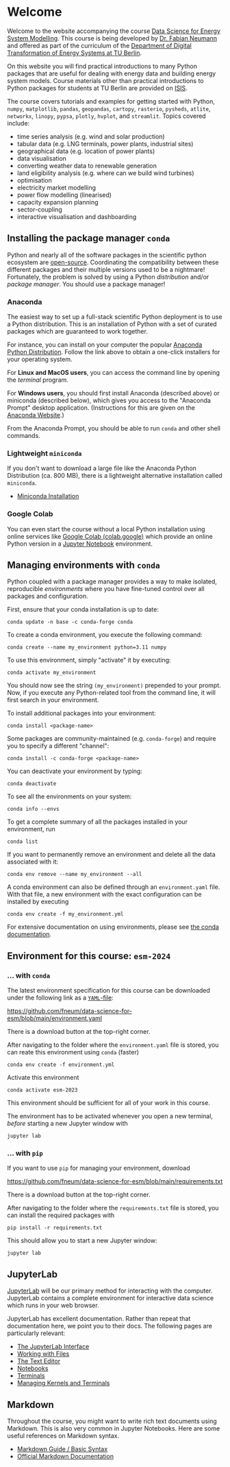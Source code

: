 # Welcome

Welcome to the website accompanying the course [Data Science for Energy System Modelling](https://moseskonto.tu-berlin.de/moses/modultransfersystem/bolognamodule/beschreibung/anzeigen.html;jsessionid=DQfixqzzpn1XIg5N1GG7S9um4EDykZn99AHmH6Fj.moseskonto?number=31027&version=1&sprache=2). This course is being developed by [Dr. Fabian Neumann](https://neumann.fyi) and offered as part of the curriculum of the [Department of Digital Transformation of Energy Systems at TU Berlin](https://www.tu.berlin/ensys).

On this website you will find practical introductions to many Python packages that are useful for dealing with energy data and building energy system models. Course materials other than practical introductions to Python packages for students at TU Berlin are provided on [ISIS](https://isis.tu-berlin.de/course/view.php?id=38042).

The course covers tutorials and examples for getting started with Python, `numpy`, `matplotlib`, `pandas`, `geopandas`, `cartopy`, `rasterio`,  `pysheds`, `atlite`, `networkx`, `linopy`, `pypsa`, `plotly`, `hvplot`, and `streamlit`. Topics covered include:

- time series analysis (e.g. wind and solar production)
- tabular data (e.g. LNG terminals, power plants, industrial sites)
- geographical data (e.g. location of power plants)
- data visualisation
- converting weather data to renewable generation
- land eligibility analysis (e.g. where can we build wind turbines)
- optimisation
- electricity market modelling
- power flow modelling (linearised)
- capacity expansion planning
- sector-coupling
- interactive visualisation and dashboarding

## Installing the package manager `conda`

Python and nearly all of the software packages in the scientific python
ecosystem are [open-source](https://opensource.org/). Coordinating the
compatibility between these different packages and their multiple versions used
to be a nightmare! Fortunately, the problem is solved by using a Python
_distribution_ and/or _package manager_. You should use a package manager!

### Anaconda

The easiest way to set up a full-stack scientific Python deployment is to use a
Python distribution. This is an installation of Python with a set of curated
packages which are guaranteed to work together.

For instance, you can install on your computer the popular
[Anaconda Python Distribution](https://www.anaconda.com/download/).
Follow the link above to obtain a one-click installers for your operating system.

For **Linux and MacOS users**, you can access the command line by opening the _terminal_ program.

For **Windows users**, you should first install Anaconda (described above) or miniconda (described below), which gives you access to the "Anaconda Prompt" desktop application. (Instructions for this are given on the [Anaconda Website](https://docs.anaconda.com/anaconda/user-guide/getting-started/#write-a-python-program-using-anaconda-prompt-or-terminal).)

From the Anaconda Prompt, you should be able to run `conda` and other shell commands.

### Lightweight `miniconda`

If you don't want to download a large file like the Anaconda Python Distribution (ca. 800 MB), there is a
lightweight alternative installation called `miniconda`.

- [Miniconda Installation](https://docs.conda.io/en/latest/miniconda.html)

### Google Colab

You can even start the course without a local Python installation using online services like  [Google Colab (colab.google)](https://colab.google) which provide an online Python version
in a [Jupyter Notebook](jupyter.org/) environment.

## Managing environments with `conda`

Python coupled with a package manager provides a way to make isolated,
reproducible _environments_ where you have fine-tuned control over all packages
and configuration.

First, ensure that your conda installation is up to date:

    conda update -n base -c conda-forge conda

To create a conda environment, you execute the following command:

    conda create --name my_environment python=3.11 numpy

To use this environment, simply "activate" it by executing:

    conda activate my_environment

You should now see the string `(my_environment)` prepended to your prompt.
Now, if you execute any Python-related tool from the
command line, it will first search in your environment.

To install additional packages into your environment:

    conda install <package-name>

Some packages are community-maintained (e.g. `conda-forge`) and require you to specify a different "channel":

    conda install -c conda-forge <package-name>

You can deactivate your environment by typing:

    conda deactivate

To see all the environments on your system:

    conda info --envs

To get a complete summary of all the packages installed in your environment, run

    conda list

If you want to permanently remove an environment and delete all the data
associated with it:

    conda env remove --name my_environment --all

A conda environment can also be defined through an `environment.yaml` file. With that file, a new environment with the exact
configuration can be installed by executing

    conda env create -f my_environment.yml

For extensive documentation on using environments, please see
[the conda documentation](https://conda.io/docs/using/envs.html).

## Environment for this course: `esm-2024`

### ... with `conda`

The latest environment specification for this course can be downloaded under the following link as a [`YAML`-file](https://en.wikipedia.org/wiki/YAML):

https://github.com/fneum/data-science-for-esm/blob/main/environment.yaml

There is a download button at the top-right corner.

After navigating to the folder where the `environment.yaml` file is stored,
you can reate this environment using `conda` (faster)

    conda env create -f environment.yml

Activate this environment

    conda activate esm-2023

This environment should be sufficient for all of your work in this course.

The environment has to be activated whenever you open a new terminal,
*before* starting a new Jupyter window with

    jupyter lab

### ... with `pip`

If you want to use `pip` for managing your environment, download

https://github.com/fneum/data-science-for-esm/blob/main/requirements.txt

There is a download button at the top-right corner.

After navigating to the folder where the `requirements.txt` file is stored,
you can install the required packages with

    pip install -r requirements.txt

This should allow you to start a new Jupyter window:

    jupyter lab

## JupyterLab

[JupyterLab](https://jupyterlab.readthedocs.io) will be our primary method for
interacting with the computer. JupyterLab contains a complete environment for
interactive data science which runs in your web browser.

JupyterLab has excellent documentation. Rather than repeat that documentation
here, we point you to their docs. The following pages are particularly relevant:

- [The JupyterLab Interface](https://jupyterlab.readthedocs.io/en/stable/user/interface.html)
- [Working with Files](https://jupyterlab.readthedocs.io/en/stable/user/files.html)
- [The Text Editor](https://jupyterlab.readthedocs.io/en/stable/user/file_editor.html)
- [Notebooks](https://jupyterlab.readthedocs.io/en/stable/user/notebook.html)
- [Terminals](https://jupyterlab.readthedocs.io/en/stable/user/terminal.html)
- [Managing Kernels and Terminals](https://jupyterlab.readthedocs.io/en/stable/user/running.html)

## Markdown

Throughout the course, you might want to write rich text documents using Markdown.
This is also very common in Jupyter Notebooks.
Here are some useful references on Markdown syntax.

- [Markdown Guide / Basic Syntax](https://www.markdownguide.org/basic-syntax)
- [Official Markdown Documentation](https://daringfireball.net/projects/markdown/)
